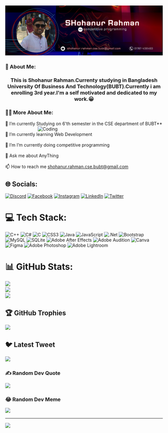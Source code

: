 ![logo](https://github.com/shohanur-rahman93/shohanur-rahman93/blob/main/Screenshot%202023-02-03%20115833.png)

### 👨‍ About Me:
<h3 align="center">This is Shohanur Rahman.Currenty studying in Bangladesh University Of Business And Technology(BUBT).Currently i am enrolling 3rd year.I'm a self motivated and dedicated to my work.😀</h3>

### 🧑‍🦰 More About Me:
🔭 I’m currently Studying on 6'th semester in the CSE department of BUBT** <img align="right" alt="Coding" width="400" src="https://media2.giphy.com/media/qgQUggAC3Pfv687qPC/giphy.gif"> <br><br>🌱 I’m currently learning Web Development<br><br>🌱 I’m I’m currently doing competitive programming<br><br>💬 Ask me about AnyThing<br><br>📫 How to reach me shohanur.rahman.cse.bubt@gmail.com


## 🌐 Socials:
[![Discord](https://img.shields.io/badge/Discord-%237289DA.svg?logo=discord&logoColor=white)](https://discord.gg/sohanur.rahman.sohan#3604) [![Facebook](https://img.shields.io/badge/Facebook-%231877F2.svg?logo=Facebook&logoColor=white)](https://facebook.com/shohanur.rahman93) [![Instagram](https://img.shields.io/badge/Instagram-%23E4405F.svg?logo=Instagram&logoColor=white)](https://instagram.com/s_r_shohan93) [![LinkedIn](https://img.shields.io/badge/LinkedIn-%230077B5.svg?logo=linkedin&logoColor=white)](https://linkedin.com/in/shohanur-rahman-286b2b233/) [![Twitter](https://img.shields.io/badge/Twitter-%231DA1F2.svg?logo=Twitter&logoColor=white)](https://twitter.com/@s_r_shohan93) 

# 💻 Tech Stack:
![C++](https://img.shields.io/badge/c++-%2300599C.svg?style=for-the-badge&logo=c%2B%2B&logoColor=white) ![C#](https://img.shields.io/badge/c%23-%23239120.svg?style=for-the-badge&logo=c-sharp&logoColor=white) ![C](https://img.shields.io/badge/c-%2300599C.svg?style=for-the-badge&logo=c&logoColor=white) ![CSS3](https://img.shields.io/badge/css3-%231572B6.svg?style=for-the-badge&logo=css3&logoColor=white) ![Java](https://img.shields.io/badge/java-%23ED8B00.svg?style=for-the-badge&logo=java&logoColor=white) ![JavaScript](https://img.shields.io/badge/javascript-%23323330.svg?style=for-the-badge&logo=javascript&logoColor=%23F7DF1E) ![.Net](https://img.shields.io/badge/.NET-5C2D91?style=for-the-badge&logo=.net&logoColor=white) ![Bootstrap](https://img.shields.io/badge/bootstrap-%23563D7C.svg?style=for-the-badge&logo=bootstrap&logoColor=white) ![MySQL](https://img.shields.io/badge/mysql-%2300f.svg?style=for-the-badge&logo=mysql&logoColor=white) ![SQLite](https://img.shields.io/badge/sqlite-%2307405e.svg?style=for-the-badge&logo=sqlite&logoColor=white) ![Adobe After Effects](https://img.shields.io/badge/Adobe%20After%20Effects-9999FF.svg?style=for-the-badge&logo=Adobe%20After%20Effects&logoColor=white) ![Adobe Audition](https://img.shields.io/badge/Adobe%20Audition-9999FF.svg?style=for-the-badge&logo=Adobe%20Audition&logoColor=white) ![Canva](https://img.shields.io/badge/Canva-%2300C4CC.svg?style=for-the-badge&logo=Canva&logoColor=white) 	![Figma](https://img.shields.io/badge/figma-%23F24E1E.svg?style=for-the-badge&logo=figma&logoColor=white) ![Adobe Photoshop](https://img.shields.io/badge/adobephotoshop-%2331A8FF.svg?style=for-the-badge&logo=adobephotoshop&logoColor=white) ![Adobe Lightroom](https://img.shields.io/badge/Adobe%20Lightroom-31A8FF.svg?style=for-the-badge&logo=Adobe%20Lightroom&logoColor=white)
# 📊 GitHub Stats:
![](https://github-readme-stats.vercel.app/api?username=shohanur-rahman93&theme=radical&hide_border=false&include_all_commits=true&count_private=true)<br/>
![](https://github-readme-streak-stats.herokuapp.com/?user=shohanur-rahman93&theme=radical&hide_border=false)<br/>
![](https://github-readme-stats.vercel.app/api/top-langs/?username=shohanur-rahman93&theme=radical&hide_border=false&include_all_commits=true&count_private=true&layout=compact)

## 🏆 GitHub Trophies
![](https://github-profile-trophy.vercel.app/?username=shohanur-rahman93&theme=radical&no-frame=false&no-bg=true&margin-w=4)

## 🐦 Latest Tweet
[![](https://gtce.itsvg.in/api?username=@s_r_shohan93)](https://github.com/VishwaGauravIn/github-twitter-card-embed)

### ✍️ Random Dev Quote
![](https://quotes-github-readme.vercel.app/api?type=horizontal&theme=radical)

### 😂 Random Dev Meme
<img src="https://random-memer.herokuapp.com/" width="512px"/>

---
[![](https://visitcount.itsvg.in/api?id=shohanur-rahman93&icon=0&color=0)](https://visitcount.itsvg.in)

<!-- Proudly created with GPRM ( https://gprm.itsvg.in ) -->
